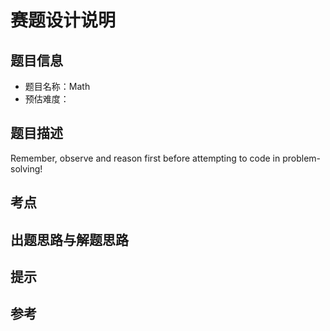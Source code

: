 # 赛题设计说明

## 题目信息

- 题目名称：Math
- 预估难度：

## 题目描述

Remember, observe and reason first before attempting to code in problem-solving!

## 考点



## 出题思路与解题思路



## 提示



## 参考



